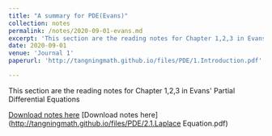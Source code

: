 ```yaml
---
title: "A summary for PDE(Evans)"
collection: notes
permalink: /notes/2020-09-01-evans.md
excerpt: 'This section are the reading notes for Chapter 1,2,3 in Evans Partial Differential Equations'
date: 2020-09-01
venue: 'Journal 1'
paperurl: 'http://tangningmath.github.io/files/PDE/1.Introduction.pdf'

---
```

This section are the reading notes for Chapter 1,2,3 in Evans' Partial Differential Equations

[Download notes here](http://tangningmath.github.io/files/PDE/1.Introduction.pdf)
[Download notes here](http://tangningmath.github.io/files/PDE/2.1.Laplace Equation.pdf)
